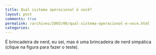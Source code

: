 ```yaml
---
title: Qual sistema operacional é você?
layout: post
comments: true
permalink: /archives/2003/06/qual-sistema-operacional-e-voce.html
categories:
---
```

É brincadeira de nerd, eu sei, mas é uma brincadeira de nerd simpática (clique na figura para fazer o teste).